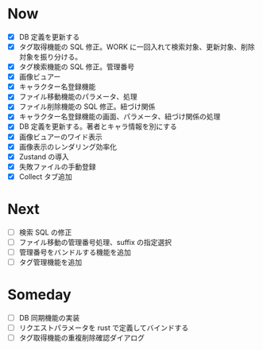 # Now

- [x] DB 定義を更新する
- [x] タグ取得機能の SQL 修正。WORK に一回入れて検索対象、更新対象、削除対象を振り分ける。
- [x] タグ検索機能の SQL 修正。管理番号
- [x] 画像ビュアー
- [x] キャラクター名登録機能
- [x] ファイル移動機能のパラメータ、処理
- [x] ファイル削除機能の SQL 修正。紐づけ関係
- [x] キャラクター名登録機能の画面、パラメータ、紐づけ関係の処理
- [x] DB 定義を更新する。著者とキャラ情報を別にする
- [x] 画像ビュアーのワイド表示
- [x] 画像表示のレンダリング効率化
- [x] Zustand の導入
- [x] 失敗ファイルの手動登録
- [x] Collect タブ追加

# Next

- [ ] 検索 SQL の修正
- [ ] ファイル移動の管理番号処理、suffix の指定選択
- [ ] 管理番号をバンドルする機能を追加
- [ ] タグ管理機能を追加

# Someday

- [ ] DB 同期機能の実装
- [ ] リクエストパラメータを rust で定義してバインドする
- [ ] タグ取得機能の重複削除確認ダイアログ
